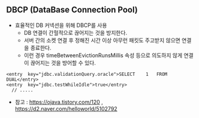## DBCP (DataBase Connection Pool)

* 효율적인 DB 커넥션을 위해 DBCP를 사용
  * DB 연결이 간헐적으로 끊어지는 것을 방지한다.
  * 서버 간의 소켓 연결 후 정해진 시간 이상 아무런 패킷도 주고받지 않으면 연결을 종료한다. 
  * 이런 경우 timeBetweenEvictionRunsMillis 속성 등으로 의도하지 않게 연결이 끊어지는 것을 방어할 수 있다.
```
<entry	key="jdbc.validationQuery.oracle">SELECT	1	FROM	DUAL</entry>
<entry	key="jdbc.testWhileIdle">true</entry>
  // .....
```
* 참고 : https://ojava.tistory.com/120 , https://d2.naver.com/helloworld/5102792
